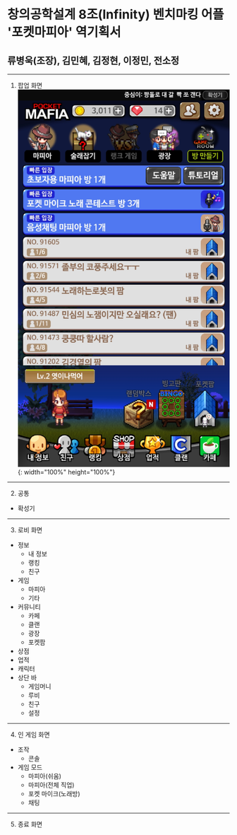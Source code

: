# 창의공학설계 8조(Infinity) 벤치마킹 어플 '포켓마피아' 역기획서

## 류병욱(조장), 김민혜, 김정현, 이정민, 전소정
---

1. 팝업 화면
![pop](/benchmarking_capture/2.%20commom/%ED%99%95%EC%84%B1%EA%B8%B0.jpg){: width="100%" height="100%"}


---
2. 공통
  - 확성기
---
3. 로비 화면
  - 정보
    - 내 정보
    - 랭킹
    - 친구
  - 게임
    - 마피아
    - 기타
  - 커뮤니티
    - 카페
    - 클랜
    - 광장
    - 포켓팜
  - 상점
  - 업적
  - 캐릭터
  - 상단 바
    - 게임머니
    - 루비
    - 친구
    - 설정
---
4. 인 게임 화면
  - 조작
    - 콘솔
  - 게임 모드
    - 마피아(쉬움)
    - 마피아(전체 직업)
    - 포켓 마이크(노래방)
    - 채팅
---
5.  종료 화면
